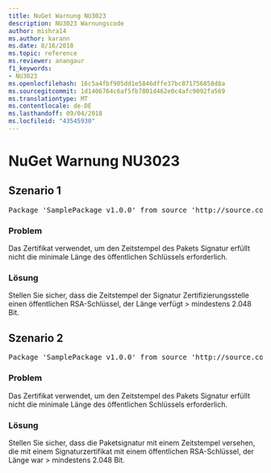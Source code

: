 ```yaml
---
title: NuGet Warnung NU3023
description: NU3023 Warnungscode
author: mishra14
ms.author: karann
ms.date: 8/16/2018
ms.topic: reference
ms.reviewer: anangaur
f1_keywords:
- NU3023
ms.openlocfilehash: 16c5a4fbf905dd1e5846dffe37bc071756858d8a
ms.sourcegitcommit: 1d1406764c6af5fb7801d462e0c4afc9092fa569
ms.translationtype: MT
ms.contentlocale: de-DE
ms.lasthandoff: 09/04/2018
ms.locfileid: "43545930"
---
```

# <a name="nuget-warning-nu3023"></a>NuGet Warnung NU3023

## <a name="scenario-1"></a>Szenario 1

<pre>Package 'SamplePackage v1.0.0' from source 'http://source.com/index.json': The timestamp certificate does not meet a minimum public key length requirement.</pre>

### <a name="issue"></a>Problem

Das Zertifikat verwendet, um den Zeitstempel des Pakets Signatur erfüllt nicht die minimale Länge des öffentlichen Schlüssels erforderlich.


### <a name="solution"></a>Lösung

Stellen Sie sicher, dass die Zeitstempel der Signatur Zertifizierungsstelle einen öffentlichen RSA-Schlüssel, der Länge verfügt > mindestens 2.048 Bit.



## <a name="scenario-2"></a>Szenario 2

<pre>Package 'SamplePackage v1.0.0' from source 'http://source.com/index.json': The primary signature's timestamp certificate does not meet a minimum public key length requirement.</pre>

### <a name="issue"></a>Problem

Das Zertifikat verwendet, um den Zeitstempel des Pakets Signatur erfüllt nicht die minimale Länge des öffentlichen Schlüssels erforderlich.


### <a name="solution"></a>Lösung

Stellen Sie sicher, dass die Paketsignatur mit einem Zeitstempel versehen, die mit einem Signaturzertifikat mit einem öffentlichen RSA-Schlüssel, der Länge war > mindestens 2.048 Bit.


